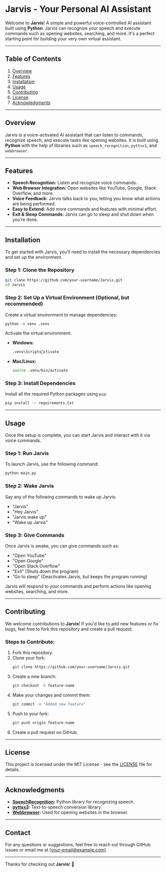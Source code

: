 
# Jarvis - Your Personal AI Assistant

Welcome to **Jarvis**! A simple and powerful voice-controlled AI assistant built using **Python**. Jarvis can recognize your speech and execute commands such as opening websites, searching, and more. It's a perfect starting point for building your very own virtual assistant.

---

## Table of Contents
1. [Overview](#overview)
2. [Features](#features)
3. [Installation](#installation)
4. [Usage](#usage)
5. [Contributing](#contributing)
6. [License](#license)
7. [Acknowledgments](#acknowledgments)

---

## Overview

Jarvis is a voice-activated AI assistant that can listen to commands, recognize speech, and execute tasks like opening websites. It is built using **Python** with the help of libraries such as `speech_recognition`, `pyttsx3`, and `webbrowser`.

---

## Features

- **Speech Recognition:** Listen and recognize voice commands.
- **Web Browser Integration:** Open websites like YouTube, Google, Stack Overflow, and more.
- **Voice Feedback:** Jarvis talks back to you, letting you know what actions are being performed.
- **Easy to Extend:** Add more commands and features with minimal effort.
- **Exit & Sleep Commands:** Jarvis can go to sleep and shut down when you’re done.

---

## Installation

To get started with Jarvis, you’ll need to install the necessary dependencies and set up the environment.

### Step 1: Clone the Repository
```bash
git clone https://github.com/your-username/Jarvis.git
cd Jarvis
```

### Step 2: Set Up a Virtual Environment (Optional, but recommended)
Create a virtual environment to manage dependencies:
```bash
python -m venv .venv
```

Activate the virtual environment:
- **Windows:**
  ```bash
  .venv\Scriptsctivate
  ```
- **Mac/Linux:**
  ```bash
  source .venv/bin/activate
  ```

### Step 3: Install Dependencies
Install all the required Python packages using `pip`:
```bash
pip install -r requirements.txt
```

---

## Usage

Once the setup is complete, you can start Jarvis and interact with it via voice commands.

### Step 1: Run Jarvis
To launch Jarvis, use the following command:
```bash
python main.py
```

### Step 2: Wake Jarvis
Say any of the following commands to wake up Jarvis:
- "Jarvis"
- "Hey Jarvis"
- "Jarvis wake up"
- "Wake up Jarvis"

### Step 3: Give Commands
Once Jarvis is awake, you can give commands such as:
- "Open YouTube"
- "Open Google"
- "Open Stack Overflow"
- "Exit" (Shuts down the program)
- "Go to sleep" (Deactivates Jarvis, but keeps the program running)

Jarvis will respond to your commands and perform actions like opening websites, searching, and more.

---

## Contributing

We welcome contributions to **Jarvis**! If you'd like to add new features or fix bugs, feel free to fork this repository and create a pull request.

### Steps to Contribute:
1. Fork this repository.
2. Clone your fork:
   ```bash
   git clone https://github.com/your-username/Jarvis.git
   ```
3. Create a new branch:
   ```bash
   git checkout -b feature-name
   ```
4. Make your changes and commit them:
   ```bash
   git commit -m "Added new feature"
   ```
5. Push to your fork:
   ```bash
   git push origin feature-name
   ```
6. Create a pull request on GitHub.

---

## License

This project is licensed under the MIT License - see the [LICENSE](LICENSE) file for details.

---

## Acknowledgments

- **[SpeechRecognition](https://pypi.org/project/SpeechRecognition/):** Python library for recognizing speech.
- **[pyttsx3](https://pypi.org/project/pyttsx3/):** Text-to-speech conversion library.
- **[Webbrowser](https://docs.python.org/3/library/webbrowser.html):** Used for opening websites in the browser.

---

## Contact

For any questions or suggestions, feel free to reach out through GitHub issues or email me at [your-email@example.com].

---

Thanks for checking out **Jarvis**! 🚀
